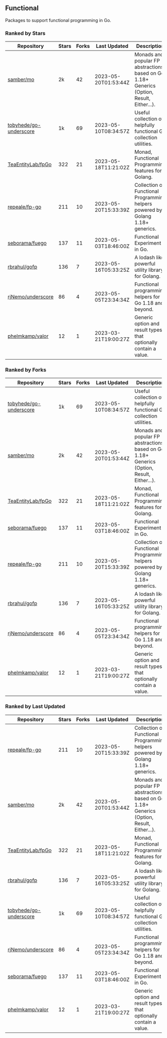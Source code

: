 ## Functional

Packages to support functional programming in Go.

### Ranked by Stars

| Repository | Stars | Forks | Last Updated | Description | 
|------------|-------|-------|--------------|-------------|
| [samber/mo](https://github.com/samber/mo) | 2k | 42 | 2023-05-20T01:53:44Z |  Monads and popular FP abstractions, based on Go 1.18+ Generics (Option, Result, Either...). |
| [tobyhede/go-underscore](https://github.com/tobyhede/go-underscore) | 1k | 69 | 2023-05-10T08:34:57Z |  Useful collection of helpfully functional Go collection utilities. |
| [TeaEntityLab/fpGo](https://github.com/TeaEntityLab/fpGo) | 322 | 21 | 2023-05-18T11:21:02Z |  Monad, Functional Programming features for Golang. |
| [repeale/fp-go](https://github.com/repeale/fp-go) | 211 | 10 | 2023-05-20T15:33:39Z |  Collection of Functional Programming helpers powered by Golang 1.18+ generics. |
| [seborama/fuego](https://github.com/seborama/fuego) | 137 | 11 | 2023-05-03T18:46:00Z |  Functional Experiment in Go. |
| [rbrahul/gofp](https://github.com/rbrahul/gofp) | 136 | 7 | 2023-05-16T05:33:25Z |  A lodash like powerful utility library for Golang. |
| [rjNemo/underscore](https://github.com/rjNemo/underscore) | 86 | 4 | 2023-05-05T23:34:34Z |  Functional programming helpers for Go 1.18 and beyond. |
| [phelmkamp/valor](https://github.com/phelmkamp/valor) | 12 | 1 | 2023-03-21T19:00:27Z |  Generic option and result types that optionally contain a value. |

### Ranked by Forks

| Repository | Stars | Forks | Last Updated | Description | 
|------------|-------|-------|--------------|-------------|
| [tobyhede/go-underscore](https://github.com/tobyhede/go-underscore) | 1k | 69 | 2023-05-10T08:34:57Z |  Useful collection of helpfully functional Go collection utilities. |
| [samber/mo](https://github.com/samber/mo) | 2k | 42 | 2023-05-20T01:53:44Z |  Monads and popular FP abstractions, based on Go 1.18+ Generics (Option, Result, Either...). |
| [TeaEntityLab/fpGo](https://github.com/TeaEntityLab/fpGo) | 322 | 21 | 2023-05-18T11:21:02Z |  Monad, Functional Programming features for Golang. |
| [seborama/fuego](https://github.com/seborama/fuego) | 137 | 11 | 2023-05-03T18:46:00Z |  Functional Experiment in Go. |
| [repeale/fp-go](https://github.com/repeale/fp-go) | 211 | 10 | 2023-05-20T15:33:39Z |  Collection of Functional Programming helpers powered by Golang 1.18+ generics. |
| [rbrahul/gofp](https://github.com/rbrahul/gofp) | 136 | 7 | 2023-05-16T05:33:25Z |  A lodash like powerful utility library for Golang. |
| [rjNemo/underscore](https://github.com/rjNemo/underscore) | 86 | 4 | 2023-05-05T23:34:34Z |  Functional programming helpers for Go 1.18 and beyond. |
| [phelmkamp/valor](https://github.com/phelmkamp/valor) | 12 | 1 | 2023-03-21T19:00:27Z |  Generic option and result types that optionally contain a value. |

### Ranked by Last Updated

| Repository | Stars | Forks | Last Updated | Description | 
|------------|-------|-------|--------------|-------------|
| [repeale/fp-go](https://github.com/repeale/fp-go) | 211 | 10 | 2023-05-20T15:33:39Z |  Collection of Functional Programming helpers powered by Golang 1.18+ generics. |
| [samber/mo](https://github.com/samber/mo) | 2k | 42 | 2023-05-20T01:53:44Z |  Monads and popular FP abstractions, based on Go 1.18+ Generics (Option, Result, Either...). |
| [TeaEntityLab/fpGo](https://github.com/TeaEntityLab/fpGo) | 322 | 21 | 2023-05-18T11:21:02Z |  Monad, Functional Programming features for Golang. |
| [rbrahul/gofp](https://github.com/rbrahul/gofp) | 136 | 7 | 2023-05-16T05:33:25Z |  A lodash like powerful utility library for Golang. |
| [tobyhede/go-underscore](https://github.com/tobyhede/go-underscore) | 1k | 69 | 2023-05-10T08:34:57Z |  Useful collection of helpfully functional Go collection utilities. |
| [rjNemo/underscore](https://github.com/rjNemo/underscore) | 86 | 4 | 2023-05-05T23:34:34Z |  Functional programming helpers for Go 1.18 and beyond. |
| [seborama/fuego](https://github.com/seborama/fuego) | 137 | 11 | 2023-05-03T18:46:00Z |  Functional Experiment in Go. |
| [phelmkamp/valor](https://github.com/phelmkamp/valor) | 12 | 1 | 2023-03-21T19:00:27Z |  Generic option and result types that optionally contain a value. |

